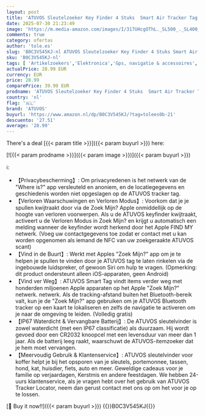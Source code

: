 ```yaml
---
layout: post
title: 'ATUVOS Sleutelzoeker Key Finder 4 Stuks  Smart Air Tracker Tag Compatibel met Apple Zoek mijn APP  ALLEEN iOS  Android wordt niet ondersteund   Bluetooth Itemzoeker voor Bagage/Portefeuilles/Koffers'
date: 2025-07-30 21:23:49
image: 'https://m.media-amazon.com/images/I/317UHcgOThL._SL500_._SL400_.jpg'
comments: true
category: ofertas
author: 'tole.es'
slug: 'B0C3V545KJ-nl ATUVOS Sleutelzoeker Key Finder 4 Stuks Smart Air Tracker...'
sku: 'B0C3V545KJ-nl'
tags: [ 'Artikelzoekers','Elektronica','Gps, navigatie & accessoires','atuvos','🇳🇱', ]
actualPrice: 28.99 EUR
currency: EUR
price: 28.99
comparePrice: 39.99 EUR
prodname: 'ATUVOS Sleutelzoeker Key Finder 4 Stuks  Smart Air Tracker Tag Compatibel met Apple Zoek mijn APP  ALLEEN iOS  Android wordt niet ondersteund   Bluetooth Itemzoeker voor Bagage/Portefeuilles/Koffers'
country: 'nl'
flag: '🇳🇱'
brand: 'ATUVOS'
buyurl: 'https://www.amazon.nl/dp/B0C3V545KJ/?tag=tolees0b-21'
descuento: '27.51'
average: '28.99'
---
```


There's a deal [{{< param title >}}]({{< param buyurl >}})  here:

[![{{< param prodname >}}]({{< param image >}})]({{< param buyurl >}})

ℹ️:

- 【Privacybescherming】: Om privacyredenen is het netwerk van de "Where is?" app versleuteld en anoniem, en de locatiegegevens en geschiedenis worden niet opgeslagen op de ATUVOS tracker tag.
- 【Verloren Waarschuwingen en Verloren Modus】: Voorkom dat je je spullen kwijtraakt door via de Zoek Mijn? Apple onmiddellijk op de hoogte van verloren voorwerpen. Als u de ATUVOS keyfinder kwijtraakt, activeert u de Verloren Modus in Zoek Mijn? en krijgt u automatisch een melding wanneer de keyfinder wordt herkend door het Apple FIND MY netwerk. (Voeg uw contactgegevens toe zodat er contact met u kan worden opgenomen als iemand de NFC van uw zoekgeraakte ATUVOS scant)
- 【Vind in de Buurt】: Werkt met Apples "Zoek Mijn?" app om je te helpen je spullen te vinden door je ATUVOS tag te laten rinkelen via de ingebouwde luidspreker, of gewoon Siri om hulp te vragen. (Opmerking: dit product ondersteunt alleen iOS-apparaten, geen Android)
- 【Vind ver Weg】: ATUVOS Smart Tag vindt items verder weg met honderden miljoenen Apple apparaten op het Apple "Zoek Mijn?" netwerk. netwerk. Als de tracking-afstand buiten het Bluetooth-bereik valt, kun je de "Zoek Mijn?" app gebruiken om je ATUVOS Bluetooth tracker op een kaart te lokaliseren en zelfs de navigatie te activeren om je naar de omgeving te leiden. (Volledig gratis)
- 【IP67 Waterdicht & Vervangbare Batterij】: De ATUVOS sleutelvinder is zowel waterdicht (met een IP67 classificatie) als duurzaam. Hij wordt gevoed door een CR2032 knoopcel met een levensduur van meer dan 1 jaar. Als de batterij leeg raakt, waarschuwt de ATUVOS-itemzoeker dat je hem moet vervangen.
- 【Meervoudig Gebruik & Klantenservice】: ATUVOS sleutelvinder voor koffer helpt je bij het opsporen van je sleutels, portemonnee, tassen, hond, kat, huisdier, fiets, auto en meer. Geweldige cadeaus voor je familie op verjaardagen, Kerstmis en andere feestdagen. We hebben 24-uurs klantenservice, als je vragen hebt over het gebruik van ATUVOS Tracker Locator, neem dan gerust contact met ons op om het voor je op te lossen.

[🛒 Buy it now!!]({{< param buyurl >}})
{{<world>}}B0C3V545KJ{{</world>}}

